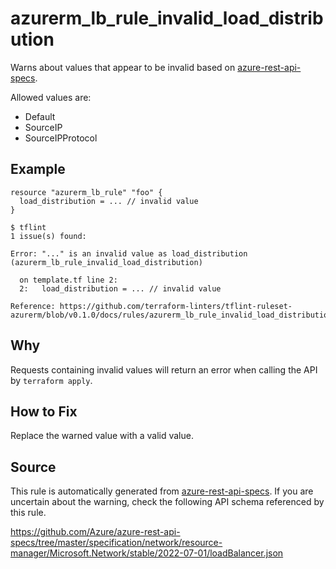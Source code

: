 <!--- This file generated by `tools/apispec-rule-gen/main.go`. DO NOT EDIT --->

# azurerm_lb_rule_invalid_load_distribution

Warns about values that appear to be invalid based on [azure-rest-api-specs](https://github.com/Azure/azure-rest-api-specs).

Allowed values are:
- Default
- SourceIP
- SourceIPProtocol

## Example

```hcl
resource "azurerm_lb_rule" "foo" {
  load_distribution = ... // invalid value
}
```

```
$ tflint
1 issue(s) found:

Error: "..." is an invalid value as load_distribution (azurerm_lb_rule_invalid_load_distribution)

  on template.tf line 2:
  2:   load_distribution = ... // invalid value

Reference: https://github.com/terraform-linters/tflint-ruleset-azurerm/blob/v0.1.0/docs/rules/azurerm_lb_rule_invalid_load_distribution.md

```

## Why

Requests containing invalid values will return an error when calling the API by `terraform apply`.

## How to Fix

Replace the warned value with a valid value.

## Source

This rule is automatically generated from [azure-rest-api-specs](https://github.com/Azure/azure-rest-api-specs). If you are uncertain about the warning, check the following API schema referenced by this rule.

https://github.com/Azure/azure-rest-api-specs/tree/master/specification/network/resource-manager/Microsoft.Network/stable/2022-07-01/loadBalancer.json
